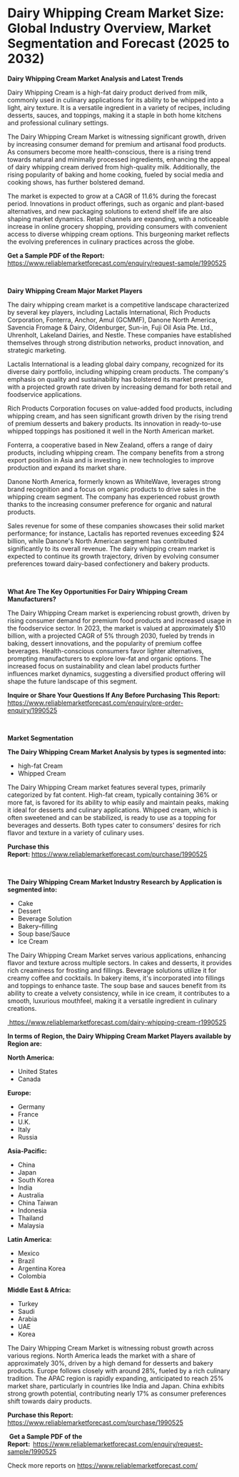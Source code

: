 <p><h1>Dairy Whipping Cream Market Size: Global Industry Overview, Market Segmentation and Forecast (2025 to 2032)</h1></p><p><strong>Dairy Whipping Cream Market Analysis and Latest Trends</strong></p>
<p><p>Dairy Whipping Cream is a high-fat dairy product derived from milk, commonly used in culinary applications for its ability to be whipped into a light, airy texture. It is a versatile ingredient in a variety of recipes, including desserts, sauces, and toppings, making it a staple in both home kitchens and professional culinary settings. </p><p>The Dairy Whipping Cream Market is witnessing significant growth, driven by increasing consumer demand for premium and artisanal food products. As consumers become more health-conscious, there is a rising trend towards natural and minimally processed ingredients, enhancing the appeal of dairy whipping cream derived from high-quality milk. Additionally, the rising popularity of baking and home cooking, fueled by social media and cooking shows, has further bolstered demand.</p><p>The market is expected to grow at a CAGR of 11.6% during the forecast period. Innovations in product offerings, such as organic and plant-based alternatives, and new packaging solutions to extend shelf life are also shaping market dynamics. Retail channels are expanding, with a noticeable increase in online grocery shopping, providing consumers with convenient access to diverse whipping cream options. This burgeoning market reflects the evolving preferences in culinary practices across the globe.</p></p>
<p><strong>Get a Sample PDF of the Report:&nbsp;</strong> <a href="https://www.reliablemarketforecast.com/enquiry/request-sample/1990525?utm_campaign=3081&utm_medium=2&utm_source=Github&utm_content=ia&utm_term=01042025&utm_id=dairy-whipping-cream">https://www.reliablemarketforecast.com/enquiry/request-sample/1990525</a></p>
<p>&nbsp;</p>
<p><strong>Dairy Whipping Cream Major Market Players</strong></p>
<p><p>The dairy whipping cream market is a competitive landscape characterized by several key players, including Lactalis International, Rich Products Corporation, Fonterra, Anchor, Amul (GCMMF), Danone North America, Savencia Fromage & Dairy, Oldenburger, Sun-in, Fuji Oil Asia Pte. Ltd., Uhrenholt, Lakeland Dairies, and Nestle. These companies have established themselves through strong distribution networks, product innovation, and strategic marketing.</p><p>Lactalis International is a leading global dairy company, recognized for its diverse dairy portfolio, including whipping cream products. The company's emphasis on quality and sustainability has bolstered its market presence, with a projected growth rate driven by increasing demand for both retail and foodservice applications.</p><p>Rich Products Corporation focuses on value-added food products, including whipping cream, and has seen significant growth driven by the rising trend of premium desserts and bakery products. Its innovation in ready-to-use whipped toppings has positioned it well in the North American market.</p><p>Fonterra, a cooperative based in New Zealand, offers a range of dairy products, including whipping cream. The company benefits from a strong export position in Asia and is investing in new technologies to improve production and expand its market share.</p><p>Danone North America, formerly known as WhiteWave, leverages strong brand recognition and a focus on organic products to drive sales in the whipping cream segment. The company has experienced robust growth thanks to the increasing consumer preference for organic and natural products.</p><p>Sales revenue for some of these companies showcases their solid market performance; for instance, Lactalis has reported revenues exceeding $24 billion, while Danone's North American segment has contributed significantly to its overall revenue. The dairy whipping cream market is expected to continue its growth trajectory, driven by evolving consumer preferences toward dairy-based confectionery and bakery products.</p></p>
<p>&nbsp;</p>
<p><strong>What Are The Key Opportunities For Dairy Whipping Cream Manufacturers?</strong></p>
<p><p>The Dairy Whipping Cream market is experiencing robust growth, driven by rising consumer demand for premium food products and increased usage in the foodservice sector. In 2023, the market is valued at approximately $10 billion, with a projected CAGR of 5% through 2030, fueled by trends in baking, dessert innovations, and the popularity of premium coffee beverages. Health-conscious consumers favor lighter alternatives, prompting manufacturers to explore low-fat and organic options. The increased focus on sustainability and clean label products further influences market dynamics, suggesting a diversified product offering will shape the future landscape of this segment.</p></p>
<p><strong>Inquire or Share Your Questions If Any Before Purchasing This Report:</strong> <a href="https://www.reliablemarketforecast.com/enquiry/pre-order-enquiry/1990525?utm_campaign=3081&utm_medium=2&utm_source=Github&utm_content=ia&utm_term=01042025&utm_id=dairy-whipping-cream">https://www.reliablemarketforecast.com/enquiry/pre-order-enquiry/1990525</a></p>
<p>&nbsp;</p>
<p><strong>Market Segmentation</strong></p>
<p><strong>The Dairy Whipping Cream Market Analysis by types is segmented into:</strong></p>
<p><ul><li>high-fat Cream</li><li>Whipped Cream</li></ul></p>
<p><p>The Dairy Whipping Cream market features several types, primarily categorized by fat content. High-fat cream, typically containing 36% or more fat, is favored for its ability to whip easily and maintain peaks, making it ideal for desserts and culinary applications. Whipped cream, which is often sweetened and can be stabilized, is ready to use as a topping for beverages and desserts. Both types cater to consumers' desires for rich flavor and texture in a variety of culinary uses.</p></p>
<p><strong>Purchase this Report:&nbsp;</strong><a href="https://www.reliablemarketforecast.com/purchase/1990525?utm_campaign=3081&utm_medium=2&utm_source=Github&utm_content=ia&utm_term=01042025&utm_id=dairy-whipping-cream">https://www.reliablemarketforecast.com/purchase/1990525</a></p>
<p>&nbsp;</p>
<p><strong>The Dairy Whipping Cream Market Industry Research by Application is segmented into:</strong></p>
<p><ul><li>Cake</li><li>Dessert</li><li>Beverage Solution</li><li>Bakery–filling</li><li>Soup base/Sauce</li><li>Ice Cream</li></ul></p>
<p><p>The Dairy Whipping Cream Market serves various applications, enhancing flavor and texture across multiple sectors. In cakes and desserts, it provides rich creaminess for frosting and fillings. Beverage solutions utilize it for creamy coffee and cocktails. In bakery items, it's incorporated into fillings and toppings to enhance taste. The soup base and sauces benefit from its ability to create a velvety consistency, while in ice cream, it contributes to a smooth, luxurious mouthfeel, making it a versatile ingredient in culinary creations.</p></p>
<p><a href="https://www.reliablemarketforecast.com/dairy-whipping-cream-r1990525?utm_campaign=3081&utm_medium=2&utm_source=Github&utm_content=ia&utm_term=01042025&utm_id=dairy-whipping-cream">&nbsp;https://www.reliablemarketforecast.com/dairy-whipping-cream-r1990525</a></p>
<p><strong>In terms of Region, the Dairy Whipping Cream Market Players available by Region are:</strong></p>
<p>
    <p> <strong> North America: </strong>
        <ul>
            <li>United States</li>
            <li>Canada</li>
        </ul>
        </p> 
    <p> <strong> Europe: </strong>
        <ul>
            <li>Germany</li>
            <li>France</li>
            <li>U.K.</li>
            <li>Italy</li>
            <li>Russia</li>
        </ul>
        </p> 
    <p> <strong> Asia-Pacific: </strong>
        <ul>
            <li>China</li>
            <li>Japan</li>
            <li>South Korea</li>
            <li>India</li>
            <li>Australia</li>
            <li>China Taiwan</li>
            <li>Indonesia</li>
            <li>Thailand</li>
            <li>Malaysia</li>
        </ul>
        </p> 
    <p> <strong> Latin America: </strong>
        <ul>
            <li>Mexico</li>
            <li>Brazil</li>
            <li>Argentina Korea</li>
            <li>Colombia</li>
        </ul>
        </p> 
    <p> <strong> Middle East & Africa: </strong>
        <ul>
            <li>Turkey</li>
            <li>Saudi</li>
            <li>Arabia</li>
            <li>UAE</li>
            <li>Korea</li>
        </ul>
    </p>
    </p>
<p><p>The Dairy Whipping Cream Market is witnessing robust growth across various regions. North America leads the market with a share of approximately 30%, driven by a high demand for desserts and bakery products. Europe follows closely with around 28%, fueled by a rich culinary tradition. The APAC region is rapidly expanding, anticipated to reach 25% market share, particularly in countries like India and Japan. China exhibits strong growth potential, contributing nearly 17% as consumer preferences shift towards dairy products.</p></p>
<p><strong>Purchase this Report: </strong><a href="https://www.reliablemarketforecast.com/purchase/1990525?utm_campaign=3081&utm_medium=2&utm_source=Github&utm_content=ia&utm_term=01042025&utm_id=dairy-whipping-cream">https://www.reliablemarketforecast.com/purchase/1990525</a></p>
<p>&nbsp;<strong>Get a Sample PDF of the Report:&nbsp;&nbsp;</strong><a href="https://www.reliablemarketforecast.com/enquiry/request-sample/1990525?utm_campaign=3081&utm_medium=2&utm_source=Github&utm_content=ia&utm_term=01042025&utm_id=dairy-whipping-cream">https://www.reliablemarketforecast.com/enquiry/request-sample/1990525</a></p>
<p><strong></strong></p>
<p>Check more reports on <a href="https://www.reliablemarketforecast.com/?utm_campaign=3081&utm_medium=2&utm_source=Github&utm_content=ia&utm_term=01042025&utm_id=dairy-whipping-cream">https://www.reliablemarketforecast.com/</a></p>